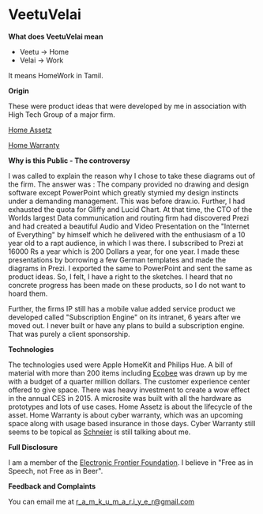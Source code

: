 # VeetuVelai

**What does VeetuVelai mean**

*  Veetu -> Home
*  Velai -> Work

It means HomeWork in Tamil.

**Origin**

These were product ideas that were developed by me in association with High Tech Group of a major firm.

[Home Assetz](
https://github.com/spacetracker-collab/VeetuVelai/blob/main/Home%20Assetz%201.0.png)

[Home Warranty](https://github.com/spacetracker-collab/VeetuVelai/blob/main/Home%20Warranty%201.0.png)





**Why is this Public - The controversy**

I was called to explain the reason why I chose to take  these diagrams out of the firm. The answer was : The company provided no drawing and design software except PowerPoint which greatly stymied my design instincts under a demanding management. This was before draw.io. Further, I had exhausted the quota for Gliffy and Lucid Chart. At that time, the 
CTO of the Worlds largest Data communication and routing firm had discovered Prezi and had created a beautiful Audio and Video Presentation on the "Internet of Everything" by himself which he delivered with the enthusiasm of a 10 year old to a rapt audience, in which I was there.  I subscribed to Prezi at 16000 Rs a year which is 200 Dollars a year, for one year. I made these presentations by borrowing a few German templates and made the diagrams in Prezi. I exported the same to PowerPoint and sent the same as product ideas. So, I felt, I have a right to the sketches. I heard that no concrete progress has been made on these products, so I do not want to hoard them.

Further, the firms IP still has a mobile value added service product we developed called "Subscription Engine" on its intranet, 6 years after we moved out. I never built or have any plans to build a subscription engine. That was purely a client sponsorship.

**Technologies**

The technologies used were Apple HomeKit and Philips Hue. A bill of material with more than 200 items including [Ecobee](https://www.ecobee.com/en-us/) was drawn up by me with a budget of a quarter million dollars. The customer experience center offered to give space. There was heavy investment to create a wow effect in the annual CES in 2015. A microsite was built with all the hardware as prototypes and lots of use cases. Home Assetz is about the lifecycle of the asset. Home Warranty is about cyber warranty, which was an upcoming space along with usage based insurance in those days. Cyber Warranty still seems to be topical as [Schneier](https://www.schneier.com/blog/archives/2020/03/on_cyber_warran.html) is still talking about me.


**Full Disclosure**

I am a member of the [Electronic Frontier Foundation](https://www.eff.org/). I believe in "Free as in Speech, not Free as in Beer".

**Feedback and Complaints**

You can email me at r_a_m_k_u_m_a_r.i_y_e_r@gmail.com



